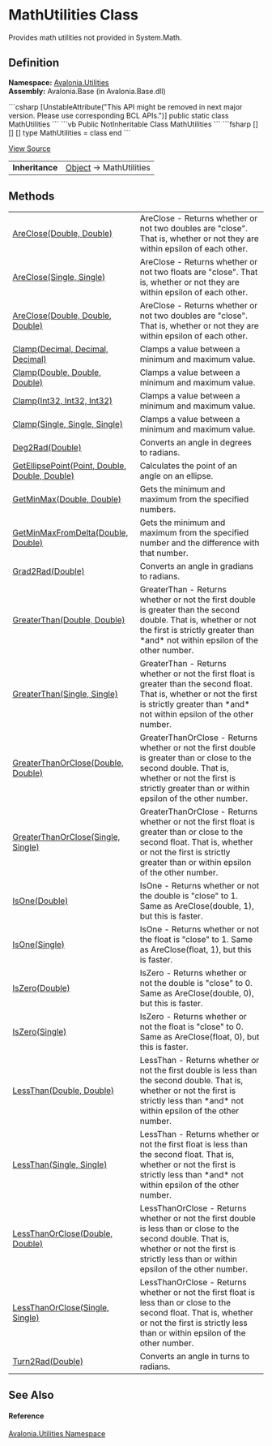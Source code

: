 # MathUtilities Class


Provides math utilities not provided in System.Math.



## Definition
**Namespace:** <a href="N_Avalonia_Utilities">Avalonia.Utilities</a>  
**Assembly:** Avalonia.Base (in Avalonia.Base.dll)

<Tabs groupId="api-code-preview">
<TabItem value="csharp" label="C#">
```csharp
[UnstableAttribute("This API might be removed in next major version. Please use corresponding BCL APIs.")]
public static class MathUtilities
```
</TabItem>
<TabItem value="vb" label="VB">
```vb
<UnstableAttribute("This API might be removed in next major version. Please use corresponding BCL APIs.")>
Public NotInheritable Class MathUtilities
```
</TabItem>
<TabItem value="fsharp" label="F#">
```fsharp
[<AbstractClassAttribute>]
[<SealedAttribute>]
[<UnstableAttribute("This API might be removed in next major version. Please use corresponding BCL APIs.")>]
type MathUtilities = class end
```
</TabItem>
</Tabs>



<a href="https://github.com/AvaloniaUI/Avalonia/tree/master/src/Avalonia.Base/Utilities/MathUtilities.cs" title="View the source code">View Source</a>

<table>
<tr><td><strong>Inheritance</strong></td><td><a href="https://learn.microsoft.com/dotnet/api/system.object" target="_blank" rel="noopener noreferrer">Object</a>  →  MathUtilities</td></tr>
</table>



## Methods
<table>
<tr>
<td><a href="M_Avalonia_Utilities_MathUtilities_AreClose_1">AreClose(Double, Double)</a></td>
<td>AreClose - Returns whether or not two doubles are "close". That is, whether or not they are within epsilon of each other.</td>
</tr>
<tr>
<td><a href="M_Avalonia_Utilities_MathUtilities_AreClose_2">AreClose(Single, Single)</a></td>
<td>AreClose - Returns whether or not two floats are "close". That is, whether or not they are within epsilon of each other.</td>
</tr>
<tr>
<td><a href="M_Avalonia_Utilities_MathUtilities_AreClose">AreClose(Double, Double, Double)</a></td>
<td>AreClose - Returns whether or not two doubles are "close". That is, whether or not they are within epsilon of each other.</td>
</tr>
<tr>
<td><a href="M_Avalonia_Utilities_MathUtilities_Clamp">Clamp(Decimal, Decimal, Decimal)</a></td>
<td>Clamps a value between a minimum and maximum value.</td>
</tr>
<tr>
<td><a href="M_Avalonia_Utilities_MathUtilities_Clamp_1">Clamp(Double, Double, Double)</a></td>
<td>Clamps a value between a minimum and maximum value.</td>
</tr>
<tr>
<td><a href="M_Avalonia_Utilities_MathUtilities_Clamp_2">Clamp(Int32, Int32, Int32)</a></td>
<td>Clamps a value between a minimum and maximum value.</td>
</tr>
<tr>
<td><a href="M_Avalonia_Utilities_MathUtilities_Clamp_3">Clamp(Single, Single, Single)</a></td>
<td>Clamps a value between a minimum and maximum value.</td>
</tr>
<tr>
<td><a href="M_Avalonia_Utilities_MathUtilities_Deg2Rad">Deg2Rad(Double)</a></td>
<td>Converts an angle in degrees to radians.</td>
</tr>
<tr>
<td><a href="M_Avalonia_Utilities_MathUtilities_GetEllipsePoint">GetEllipsePoint(Point, Double, Double, Double)</a></td>
<td>Calculates the point of an angle on an ellipse.</td>
</tr>
<tr>
<td><a href="M_Avalonia_Utilities_MathUtilities_GetMinMax">GetMinMax(Double, Double)</a></td>
<td>Gets the minimum and maximum from the specified numbers.</td>
</tr>
<tr>
<td><a href="M_Avalonia_Utilities_MathUtilities_GetMinMaxFromDelta">GetMinMaxFromDelta(Double, Double)</a></td>
<td>Gets the minimum and maximum from the specified number and the difference with that number.</td>
</tr>
<tr>
<td><a href="M_Avalonia_Utilities_MathUtilities_Grad2Rad">Grad2Rad(Double)</a></td>
<td>Converts an angle in gradians to radians.</td>
</tr>
<tr>
<td><a href="M_Avalonia_Utilities_MathUtilities_GreaterThan">GreaterThan(Double, Double)</a></td>
<td>GreaterThan - Returns whether or not the first double is greater than the second double. That is, whether or not the first is strictly greater than *and* not within epsilon of the other number.</td>
</tr>
<tr>
<td><a href="M_Avalonia_Utilities_MathUtilities_GreaterThan_1">GreaterThan(Single, Single)</a></td>
<td>GreaterThan - Returns whether or not the first float is greater than the second float. That is, whether or not the first is strictly greater than *and* not within epsilon of the other number.</td>
</tr>
<tr>
<td><a href="M_Avalonia_Utilities_MathUtilities_GreaterThanOrClose">GreaterThanOrClose(Double, Double)</a></td>
<td>GreaterThanOrClose - Returns whether or not the first double is greater than or close to the second double. That is, whether or not the first is strictly greater than or within epsilon of the other number.</td>
</tr>
<tr>
<td><a href="M_Avalonia_Utilities_MathUtilities_GreaterThanOrClose_1">GreaterThanOrClose(Single, Single)</a></td>
<td>GreaterThanOrClose - Returns whether or not the first float is greater than or close to the second float. That is, whether or not the first is strictly greater than or within epsilon of the other number.</td>
</tr>
<tr>
<td><a href="M_Avalonia_Utilities_MathUtilities_IsOne">IsOne(Double)</a></td>
<td>IsOne - Returns whether or not the double is "close" to 1. Same as AreClose(double, 1), but this is faster.</td>
</tr>
<tr>
<td><a href="M_Avalonia_Utilities_MathUtilities_IsOne_1">IsOne(Single)</a></td>
<td>IsOne - Returns whether or not the float is "close" to 1. Same as AreClose(float, 1), but this is faster.</td>
</tr>
<tr>
<td><a href="M_Avalonia_Utilities_MathUtilities_IsZero">IsZero(Double)</a></td>
<td>IsZero - Returns whether or not the double is "close" to 0. Same as AreClose(double, 0), but this is faster.</td>
</tr>
<tr>
<td><a href="M_Avalonia_Utilities_MathUtilities_IsZero_1">IsZero(Single)</a></td>
<td>IsZero - Returns whether or not the float is "close" to 0. Same as AreClose(float, 0), but this is faster.</td>
</tr>
<tr>
<td><a href="M_Avalonia_Utilities_MathUtilities_LessThan">LessThan(Double, Double)</a></td>
<td>LessThan - Returns whether or not the first double is less than the second double. That is, whether or not the first is strictly less than *and* not within epsilon of the other number.</td>
</tr>
<tr>
<td><a href="M_Avalonia_Utilities_MathUtilities_LessThan_1">LessThan(Single, Single)</a></td>
<td>LessThan - Returns whether or not the first float is less than the second float. That is, whether or not the first is strictly less than *and* not within epsilon of the other number.</td>
</tr>
<tr>
<td><a href="M_Avalonia_Utilities_MathUtilities_LessThanOrClose">LessThanOrClose(Double, Double)</a></td>
<td>LessThanOrClose - Returns whether or not the first double is less than or close to the second double. That is, whether or not the first is strictly less than or within epsilon of the other number.</td>
</tr>
<tr>
<td><a href="M_Avalonia_Utilities_MathUtilities_LessThanOrClose_1">LessThanOrClose(Single, Single)</a></td>
<td>LessThanOrClose - Returns whether or not the first float is less than or close to the second float. That is, whether or not the first is strictly less than or within epsilon of the other number.</td>
</tr>
<tr>
<td><a href="M_Avalonia_Utilities_MathUtilities_Turn2Rad">Turn2Rad(Double)</a></td>
<td>Converts an angle in turns to radians.</td>
</tr>
</table>

## See Also


#### Reference
<a href="N_Avalonia_Utilities">Avalonia.Utilities Namespace</a>  

